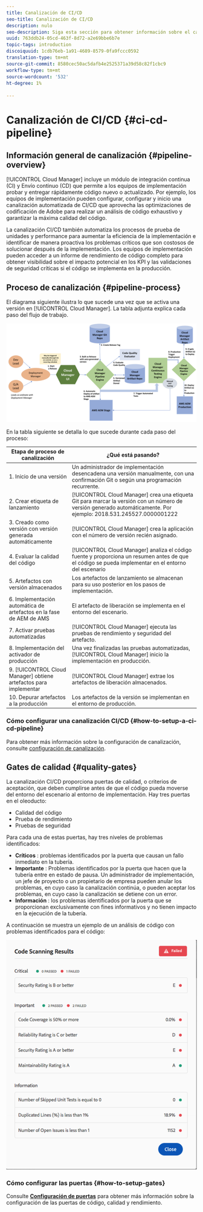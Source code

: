 ```yaml
---
title: Canalización de CI/CD
seo-title: Canalización de CI/CD
description: nulo
seo-description: Siga esta sección para obtener información sobre el canalizador de CI/CD, que gestiona las implementaciones en el escenario y la producción en Cloud Manager.
uuid: 763ddb24-05cd-463f-8d72-a2e69bbe6b7e
topic-tags: introduction
discoiquuid: 1cdb76eb-1a91-4689-8579-0fa9fccc0592
translation-type: tm+mt
source-git-commit: 8580cec50ac5dafb4e2525371a39d58c82f1cbc9
workflow-type: tm+mt
source-wordcount: '532'
ht-degree: 1%

---
```



# Canalización de CI/CD {#ci-cd-pipeline}

## Información general de canalización {#pipeline-overview}

[!UICONTROL Cloud Manager] incluye un módulo de integración continua (CI) y Envío continuo (CD) que permite a los equipos de implementación probar y entregar rápidamente código nuevo o actualizado. Por ejemplo, los equipos de implementación pueden configurar, configurar y inicio una canalización automatizada de CI/CD que aprovecha las optimizaciones de codificación de Adobe para realizar un análisis de código exhaustivo y garantizar la máxima calidad del código.

La canalización CI/CD también automatiza los procesos de prueba de unidades y performance para aumentar la eficiencia de la implementación e identificar de manera proactiva los problemas críticos que son costosos de solucionar después de la implementación. Los equipos de implementación pueden acceder a un informe de rendimiento de código completo para obtener visibilidad sobre el impacto potencial en los KPI y las validaciones de seguridad críticas si el código se implementa en la producción.

## Proceso de canalización {#pipeline-process}

El diagrama siguiente ilustra lo que sucede una vez que se activa una versión en [!UICONTROL Cloud Manager]. La tabla adjunta explica cada paso del flujo de trabajo.

![](assets/screen_shot_2018-05-30at82457pm.png)

En la tabla siguiente se detalla lo que sucede durante cada paso del proceso:

| Etapa de proceso de canalización | ¿Qué está pasando? |
|---|---|
| 1. Inicio de una versión | Un administrador de implementación desencadena una versión manualmente, con una confirmación Git o según una programación recurrente. |
| 2. Crear etiqueta de lanzamiento | [!UICONTROL Cloud Manager] crea una etiqueta Git para marcar la versión con un número de versión generado automáticamente. Por ejemplo: 2018.531.245527.0000001222 |
| 3. Creado como versión con versión generada automáticamente | [!UICONTROL Cloud Manager] crea la aplicación con el número de versión recién asignado. |
| 4. Evaluar la calidad del código | [!UICONTROL Cloud Manager] analiza el código fuente y proporciona un resumen antes de que el código se pueda implementar en el entorno del escenario |
| 5. Artefactos con versión almacenados | Los artefactos de lanzamiento se almacenan para su uso posterior en los pasos de implementación. |
| 6. Implementación automática de artefactos en la fase de AEM de AMS | El artefacto de liberación se implementa en el entorno del escenario. |
| 7. Activar pruebas automatizadas | [!UICONTROL Cloud Manager] ejecuta las pruebas de rendimiento y seguridad del artefacto. |
| 8. Implementación del activador de producción | Una vez finalizadas las pruebas automatizadas, [!UICONTROL Cloud Manager] inicio la implementación en producción. |
| 9. [!UICONTROL Cloud Manager] obtiene artefactos para implementar | [!UICONTROL Cloud Manager] extrae los artefactos de liberación almacenados. |
| 10. Depurar artefactos a la producción | Los artefactos de la versión se implementan en el entorno de producción. |

### Cómo configurar una canalización CI/CD {#how-to-setup-a-ci-cd-pipeline}

Para obtener más información sobre la configuración de canalización, consulte [configuración de canalización](configuring-pipeline.md).

## Gates de calidad {#quality-gates}

La canalización CI/CD proporciona puertas de calidad, o criterios de aceptación, que deben cumplirse antes de que el código pueda moverse del entorno del escenario al entorno de implementación. Hay tres puertas en el oleoducto:

* Calidad del código
* Prueba de rendimiento
* Pruebas de seguridad

Para cada una de estas puertas, hay tres niveles de problemas identificados:

* **Críticos** : problemas identificados por la puerta que causan un fallo inmediato en la tubería.
* **Importante** : Problemas identificados por la puerta que hacen que la tubería entre en estado de pausa. Un administrador de implementación, un jefe de proyecto o un propietario de empresa pueden anular los problemas, en cuyo caso la canalización continúa, o pueden aceptar los problemas, en cuyo caso la canalización se detiene con un error.
* **Información** : los problemas identificados por la puerta que se proporcionan exclusivamente con fines informativos y no tienen impacto en la ejecución de la tubería.

A continuación se muestra un ejemplo de un análisis de código con problemas identificados para el código:

![](assets/quality-gate-failed.png)

### Cómo configurar las puertas {#how-to-setup-gates}

Consulte **[Configuración de puertas](configuring-pipeline.md)** para obtener más información sobre la configuración de las puertas de código, calidad y rendimiento.
